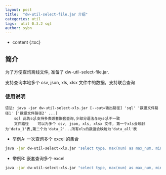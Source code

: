 ```yaml
---
layout: post
title:  "dw-util-select-file.jar 介绍"
categories: util
tags:  util 0.3.2 sql
author: sybn
---
```


* content
{:toc}

## 简介

为了方便查询离线文件, 准备了 dw-util-select-file.jar.

支持查询本地多个 csv, json, xls, xlsx 文件中的数据，支持联合查询





### 使用说明

```
语法: java -jar dw-util-select-xls.jar [--out=输出路径] 'sql' '数据文件路径1' ['数据文件路径2' ...]
	sql	此伪sql支持多表嵌套嵌套查询,少部分语法与mysql不一致
	文件路径	可以为多个 csv, json, xls, xlsx 文件, 第一个xls会映射为'data_1'表,第二个为'data_2'...所有xls的数据会映射为'data_all'表
```
	
* 举例A: 一次查询多个 excel 的集合

```bash
java -jar dw-util-select-xls.jar "select type, max(num) as max_num, min(num) as min_num from data_all where type != 'A' group by type order by type" 'd:/num_1.xlsx' 'd:/num2.xlsx'
```

* 举例B: 嵌套查询多个 excel

```bash
java -jar dw-util-select-xls.jar "select type, max(num) as max_num, min(num) as min_num from data_1 where type not in (select type from data_2 where id = 2) group by type order by type" 'd:/num_1.xlsx' 'd:/type.xls'
```

